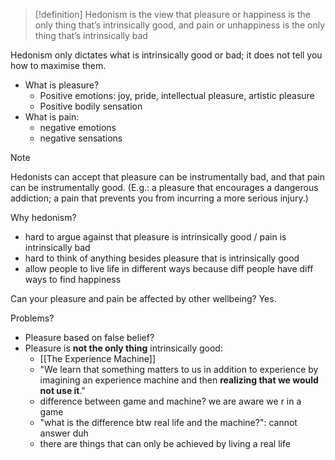 
>[!definition]
>Hedonism is the view that pleasure or happiness is the only thing that’s intrinsically good, and pain or unhappiness is the only thing that’s intrinsically bad

Hedonism only dictates what is intrinsically good or bad; it does not tell you how to maximise them.

- What is pleasure?
	- Positive emotions: joy, pride, intellectual pleasure, artistic pleasure
	- Positive bodily sensation
- What is pain:
	- negative emotions
	- negative sensations

>[!note]
>Hedonists can accept that pleasure can be instrumentally bad, and that pain can be instrumentally good. (E.g.: a pleasure that encourages a dangerous addiction; a pain that prevents you from incurring a more serious injury.)

Why hedonism?
- hard to argue against that pleasure is intrinsically good / pain is intrinsically bad
- hard to think of anything besides pleasure that is intrinsically good
- allow people to live life in different ways because diff people have diff ways to find happiness

Can your pleasure and pain be affected by other wellbeing? Yes.

Problems?
- Pleasure based on false belief?
- Pleasure is **not the only thing** intrinsically good:
	- [[The Experience Machine]]
	- "We learn that something matters to us in addition to experience by imagining an experience machine and then **realizing that we would not use it**."
	- difference between game and machine? we are aware we r in a game
	- "what is the difference btw real life and the machine?": cannot answer duh
	- there are things that can only be achieved by living a real life